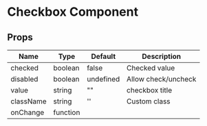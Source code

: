 # Checkbox Component
## Props

|Name|Type|Default|Description|
|--|--|--|--|
|checked|boolean|false|Checked value|
|disabled|boolean|undefined|Allow check/uncheck|
|value|string|""|checkbox title|
|className|string|''|Custom class|
|onChange|function|||


